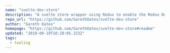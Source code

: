 ```yaml
---
name: "svelte-dev-store"
description: "A svelte store wrapper using Redux to enable the Redux Dev tools for improved store state visibility"
repo_url: "https://github.com/GarethOates/svelte-dev-store"
author: "Gareth Oates"
homepage: "https://github.com/GarethOates/svelte-dev-store#readme"
updated: "2019-09-19T10:28:05.153Z"
tags: 
  - tooling
---
```

